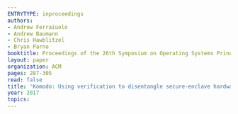```yaml
---
ENTRYTYPE: inproceedings
authors:
- Andrew Ferraiuolo
- Andrew Baumann
- Chris Hawblitzel
- Bryan Parno
booktitle: Proceedings of the 26th Symposium on Operating Systems Principles
layout: paper
organization: ACM
pages: 287-305
read: false
title: 'Komodo: Using verification to disentangle secure-enclave hardware from software'
year: 2017
topics:
---
```

